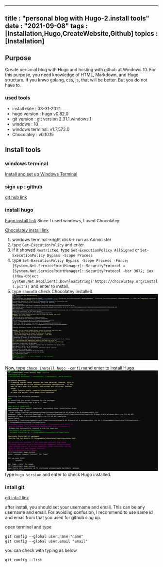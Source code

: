 
---
title : "personal blog with Hugo-2.install tools"
date : "2021-09-08"
tags : [Installation,Hugo,CreateWebsite,Github]
topics : [Installation]
---

## Purpose

Create personal blog with Hugo and hosting with github at Windows 10.
For this purpose, you need knowledge of HTML, Markdown, and Hugo structure.
If you knwo golang, css, js, that will be better. But you do not have to.

### used tools

- install date : 03-31-2021
- hugo version : hugo v0.82.0
- git version : git version 2.31.1.windows.1
- windows : 10
- windows terminal: v1.7.572.0
- Chocolatey : v0.10.15

## install tools

### windows terminal

[Install and set up Windows Terminal](https://docs.microsoft.com/en-us/windows/terminal/get-started)

### sign up : github

[git hub link](https://github.com/)

### install hugo

[hugo install link](https://gohugo.io/getting-started/installing)
Since I used windows, I used Chocolatey

[Chocolatey install link](https://chocolatey.org/install)

1. windows terminal->right click-> run as Administer
2. type `Get-ExecutionPolicy` and enter
3. if it showed `Restricted`, type
   `Set-ExecutionPolicy AllSigned` or
   `Set-ExecutionPolicy Bypass -Scope Process` 
4. type `Set-ExecutionPolicy Bypass -Scope Process -Force; [System.Net.ServicePointManager]::SecurityProtocol = [System.Net.ServicePointManager]::SecurityProtocol -bor 3072; iex ((New-Object System.Net.WebClient).DownloadString('https://chocolatey.org/install.ps1'))` and enter to install.
5. type `choco`to check Chocolatey installed
   ![](https://raw.githubusercontent.com/eunhanlee/img/main/0045.jpg)

Now, type `choco install hugo -confirm`and enter to install Hugo
![](https://raw.githubusercontent.com/eunhanlee/img/main/0047.jpg)
type `hugo version` and enter to check Hugo installed.

### intall git

[git intall link](https://git-scm.com/downloads)

after install, you should set your username and email. This can be any username and email. For avoiding confusion, I recommend to use same id and email from that you used for github sing up.

open terminel and type
```
git config --global user.name "name"
git config --global user.email "email"
```

you can check with typing as below

```
git config --list
```
